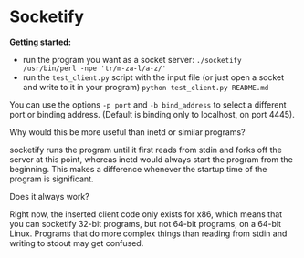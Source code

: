 Socketify
=========

**Getting started:**

 - run the program you want as a socket server:
   `./socketify /usr/bin/perl -npe 'tr/m-za-l/a-z/'`
 - run the `test_client.py` script with the input file
   (or just open a socket and write to it in your program)
   `python test_client.py README.md`

You can use the options `-p port` and `-b bind_address` to
select a different port or binding address. (Default is binding
only to localhost, on port 4445).

Why would this be more useful than inetd or similar programs?

socketify runs the program until it first reads from stdin and
forks off the server at this point, whereas inetd would always
start the program from the beginning. This makes a difference
whenever the startup time of the program is significant.

Does it always work?

Right now, the inserted client code only exists for x86, which means that
you can socketify 32-bit programs, but not 64-bit programs, on
a 64-bit Linux. Programs that do more complex things than reading
from stdin and writing to stdout may get confused.
